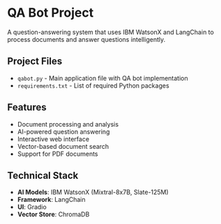 # QA Bot Project

A question-answering system that uses IBM WatsonX and LangChain to process documents and answer questions intelligently.

## Project Files
- `qabot.py` - Main application file with QA bot implementation
- `requirements.txt` - List of required Python packages

## Features
- Document processing and analysis
- AI-powered question answering
- Interactive web interface
- Vector-based document search
- Support for PDF documents

## Technical Stack
- **AI Models**: IBM WatsonX (Mixtral-8x7B, Slate-125M)
- **Framework**: LangChain
- **UI**: Gradio
- **Vector Store**: ChromaDB
